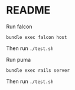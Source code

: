 # README
Run falcon

```bundle exec falcon host```

Then run ```./test.sh```


Run puma

```bundle exec rails server```

Then run ```./test.sh```